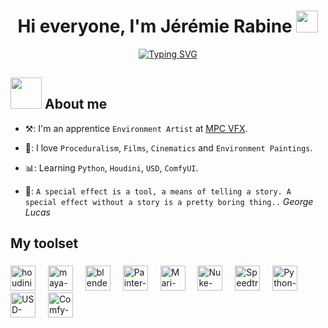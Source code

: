 <h1 align="center">Hi everyone, I'm Jérémie Rabine <img src="https://media.giphy.com/media/hvRJCLFzcasrR4ia7z/giphy.gif" width="35"></h1>
<p align="center">
  <a href="https://git.io/typing-svg"><img src="https://readme-typing-svg.demolab.com?font=Josefin+Sans&size=40&pause=1000&color=4FAFFF&background=FF000000&center=true&vCenter=true&width=650&height=70&lines=Environment+Artist;Learning+Houdini%2C+Python%2C+Comfy+UI" alt="Typing SVG" /></a>
  
  ## <picture><img src = "https://github.com/7oSkaaa/7oSkaaa/blob/main/Images/about_me.gif?raw=true" width = 50px></picture> About me
  
 
  
  - ⚒️: I'm an apprentice `Environment Artist` at [MPC VFX](https://www.mpcvfx.com/en/).
  - 💫: I love `Proceduralism`, `Films`, `Cinematics` and `Environment Paintings`.
  - 📊: Learning `Python`, `Houdini`, `USD`, `ComfyUI`.
    
  - 💭​: `A special effect is a tool, a means of telling a story. A special effect without a story is a pretty boring thing..` <i>George Lucas</i>

<h2 align="left">My toolset</h2>

###

<div align="left">
  <img src="https://upload.wikimedia.org/wikipedia/commons/1/15/Houdini3D_icon.png" height="40" alt="houdini-logo" title="Houdini" />
  <img width="12" />
  <img src="https://www.altam.fr/wp-content/uploads/2024/01/autodesk-maya-small-social-400.png" height="40" alt="maya-logo" title="Maya" />
  <img width="12" />
  <img src="https://upload.wikimedia.org/wikipedia/commons/thumb/0/0c/Blender_logo_no_text.svg/2503px-Blender_logo_no_text.svg.png" height="40" alt="blender-logo" title="Blender" />
  <img width="12" />
  <img src="https://cdn-icons-png.flaticon.com/256/9814/9814237.png" height="40" alt="Painter-logo" title="Substance Painter" />
  <img width="12" />
  <img src="https://images.g2crowd.com/uploads/product/image/large_detail/large_detail_05077721dde7c95f7209a7e954e3c60e/mari.png" height="40" alt="Mari-logo" title="Mari"  />
  <img width="12" />
  <img src="https://img.icons8.com/?size=512&id=QgiVYDIaXkWE&format=png" height="40" alt="Nuke-logo" title="Nuke"  />
  <img width="12" />
  <img src="https://logodix.com/logo/1747136.jpg" height="40" alt="Speedtree logo" title="Speedtree" />
  <img width="12" />
  <img src="https://img.icons8.com/color/512/python--v2.png" height="40" alt="Python-logo" title="Python" />
  <img width="12" />
  <img src="https://go.forrester.com/wp-content/uploads/2022/09/USDLogo400x400-267x300.png" height="40" alt="USD-logo" title="Pixar USD"  />
  <img width="12" />
  <img src="https://i.redd.it/c05cowjywfze1.png" height="40" alt="Comfy-logo" title="ComfyUI" />
</div>

###
